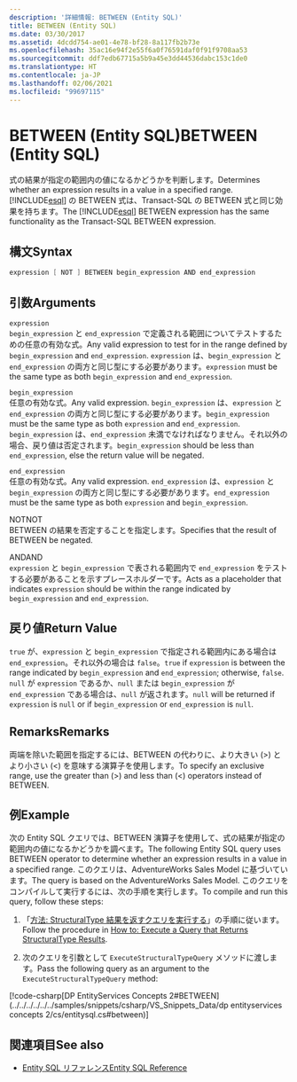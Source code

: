 ```yaml
---
description: '詳細情報: BETWEEN (Entity SQL)'
title: BETWEEN (Entity SQL)
ms.date: 03/30/2017
ms.assetid: 4dcdd754-ae01-4e78-bf28-8a117fb2b73e
ms.openlocfilehash: 35ac16e94f2e55f6a0f76591daf0f91f9708aa53
ms.sourcegitcommit: ddf7edb67715a5b9a45e3dd44536dabc153c1de0
ms.translationtype: HT
ms.contentlocale: ja-JP
ms.lasthandoff: 02/06/2021
ms.locfileid: "99697115"
---
```

# <a name="between-entity-sql"></a><span data-ttu-id="f7f16-103">BETWEEN (Entity SQL)</span><span class="sxs-lookup"><span data-stu-id="f7f16-103">BETWEEN (Entity SQL)</span></span>

<span data-ttu-id="f7f16-104">式の結果が指定の範囲内の値になるかどうかを判断します。</span><span class="sxs-lookup"><span data-stu-id="f7f16-104">Determines whether an expression results in a value in a specified range.</span></span> <span data-ttu-id="f7f16-105">[!INCLUDE[esql](../../../../../../includes/esql-md.md)] の BETWEEN 式は、Transact-SQL の BETWEEN 式と同じ効果を持ちます。</span><span class="sxs-lookup"><span data-stu-id="f7f16-105">The [!INCLUDE[esql](../../../../../../includes/esql-md.md)] BETWEEN expression has the same functionality as the Transact-SQL BETWEEN expression.</span></span>  
  
## <a name="syntax"></a><span data-ttu-id="f7f16-106">構文</span><span class="sxs-lookup"><span data-stu-id="f7f16-106">Syntax</span></span>  
  
```csharp  
expression [ NOT ] BETWEEN begin_expression AND end_expression
```  
  
## <a name="arguments"></a><span data-ttu-id="f7f16-107">引数</span><span class="sxs-lookup"><span data-stu-id="f7f16-107">Arguments</span></span>  

 `expression`  
 <span data-ttu-id="f7f16-108">`begin_expression` と `end_expression` で定義される範囲についてテストするための任意の有効な式。</span><span class="sxs-lookup"><span data-stu-id="f7f16-108">Any valid expression to test for in the range defined by `begin_expression` and `end_expression`.</span></span> <span data-ttu-id="f7f16-109">`expression` は、`begin_expression` と `end_expression` の両方と同じ型にする必要があります。</span><span class="sxs-lookup"><span data-stu-id="f7f16-109">`expression` must be the same type as both `begin_expression` and `end_expression`.</span></span>  
  
 `begin_expression`  
 <span data-ttu-id="f7f16-110">任意の有効な式。</span><span class="sxs-lookup"><span data-stu-id="f7f16-110">Any valid expression.</span></span> <span data-ttu-id="f7f16-111">`begin_expression` は、`expression` と `end_expression` の両方と同じ型にする必要があります。</span><span class="sxs-lookup"><span data-stu-id="f7f16-111">`begin_expression` must be the same type as both `expression` and `end_expression`.</span></span> <span data-ttu-id="f7f16-112">`begin_expression` は、`end_expression` 未満でなければなりません。それ以外の場合、戻り値は否定されます。</span><span class="sxs-lookup"><span data-stu-id="f7f16-112">`begin_expression` should be less than `end_expression`, else the return value will be negated.</span></span>  
  
 `end_expression`  
 <span data-ttu-id="f7f16-113">任意の有効な式。</span><span class="sxs-lookup"><span data-stu-id="f7f16-113">Any valid expression.</span></span> <span data-ttu-id="f7f16-114">`end_expression` は、`expression` と `begin_expression` の両方と同じ型にする必要があります。</span><span class="sxs-lookup"><span data-stu-id="f7f16-114">`end_expression` must be the same type as both `expression` and `begin_expression`.</span></span>  
  
 <span data-ttu-id="f7f16-115">NOT</span><span class="sxs-lookup"><span data-stu-id="f7f16-115">NOT</span></span>  
 <span data-ttu-id="f7f16-116">BETWEEN の結果を否定することを指定します。</span><span class="sxs-lookup"><span data-stu-id="f7f16-116">Specifies that the result of BETWEEN be negated.</span></span>  
  
 <span data-ttu-id="f7f16-117">AND</span><span class="sxs-lookup"><span data-stu-id="f7f16-117">AND</span></span>  
 <span data-ttu-id="f7f16-118">`expression` と `begin_expression` で表される範囲内で `end_expression` をテストする必要があることを示すプレースホルダーです。</span><span class="sxs-lookup"><span data-stu-id="f7f16-118">Acts as a placeholder that indicates `expression` should be within the range indicated by `begin_expression` and `end_expression`.</span></span>  
  
## <a name="return-value"></a><span data-ttu-id="f7f16-119">戻り値</span><span class="sxs-lookup"><span data-stu-id="f7f16-119">Return Value</span></span>  

 <span data-ttu-id="f7f16-120">`true` が、`expression` と `begin_expression` で指定される範囲内にある場合は `end_expression`。それ以外の場合は `false`。</span><span class="sxs-lookup"><span data-stu-id="f7f16-120">`true` if `expression` is between the range indicated by `begin_expression` and `end_expression`; otherwise, `false`.</span></span> <span data-ttu-id="f7f16-121">`null` が `expression` であるか、`null` または `begin_expression` が `end_expression` である場合は、`null` が返されます。</span><span class="sxs-lookup"><span data-stu-id="f7f16-121">`null` will be returned if `expression` is `null` or if `begin_expression` or `end_expression` is `null`.</span></span>  
  
## <a name="remarks"></a><span data-ttu-id="f7f16-122">Remarks</span><span class="sxs-lookup"><span data-stu-id="f7f16-122">Remarks</span></span>  

 <span data-ttu-id="f7f16-123">両端を除いた範囲を指定するには、BETWEEN の代わりに、より大きい (>) とより小さい (<) を意味する演算子を使用します。</span><span class="sxs-lookup"><span data-stu-id="f7f16-123">To specify an exclusive range, use the greater than (>) and less than (<) operators instead of BETWEEN.</span></span>  
  
## <a name="example"></a><span data-ttu-id="f7f16-124">例</span><span class="sxs-lookup"><span data-stu-id="f7f16-124">Example</span></span>  

 <span data-ttu-id="f7f16-125">次の Entity SQL クエリでは、BETWEEN 演算子を使用して、式の結果が指定の範囲内の値になるかどうかを調べます。</span><span class="sxs-lookup"><span data-stu-id="f7f16-125">The following Entity SQL query uses BETWEEN operator to determine whether an expression results in a value in a specified range.</span></span> <span data-ttu-id="f7f16-126">このクエリは、AdventureWorks Sales Model に基づいています。</span><span class="sxs-lookup"><span data-stu-id="f7f16-126">The query is based on the AdventureWorks Sales Model.</span></span> <span data-ttu-id="f7f16-127">このクエリをコンパイルして実行するには、次の手順を実行します。</span><span class="sxs-lookup"><span data-stu-id="f7f16-127">To compile and run this query, follow these steps:</span></span>  
  
1. <span data-ttu-id="f7f16-128">「[方法: StructuralType 結果を返すクエリを実行する](../how-to-execute-a-query-that-returns-structuraltype-results.md)」の手順に従います。</span><span class="sxs-lookup"><span data-stu-id="f7f16-128">Follow the procedure in [How to: Execute a Query that Returns StructuralType Results](../how-to-execute-a-query-that-returns-structuraltype-results.md).</span></span>  
  
2. <span data-ttu-id="f7f16-129">次のクエリを引数として `ExecuteStructuralTypeQuery` メソッドに渡します。</span><span class="sxs-lookup"><span data-stu-id="f7f16-129">Pass the following query as an argument to the `ExecuteStructuralTypeQuery` method:</span></span>  
  
 [!code-csharp[DP EntityServices Concepts 2#BETWEEN](../../../../../../samples/snippets/csharp/VS_Snippets_Data/dp entityservices concepts 2/cs/entitysql.cs#between)]  
  
## <a name="see-also"></a><span data-ttu-id="f7f16-130">関連項目</span><span class="sxs-lookup"><span data-stu-id="f7f16-130">See also</span></span>

- [<span data-ttu-id="f7f16-131">Entity SQL リファレンス</span><span class="sxs-lookup"><span data-stu-id="f7f16-131">Entity SQL Reference</span></span>](entity-sql-reference.md)
